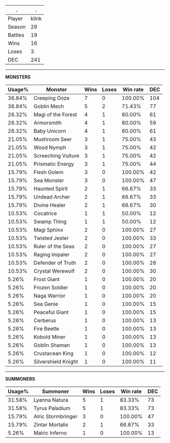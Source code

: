 .|.
|-|-
Player|klink
Season|29
Battles|19
Wins|16
Loses|3
DEC|241

---
**MONSTERS**

Usage%|Monster|Wins|Loses|Win rate|DEC|
-|-|-|-|-|-|
36.84%|Creeping Ooze|7|0|100.00%|104|
36.84%|Goblin Mech|5|2|71.43%|77|
26.32%|Magi of the Forest|4|1|80.00%|61|
26.32%|Armorsmith|4|1|80.00%|59|
26.32%|Baby Unicorn|4|1|80.00%|61|
21.05%|Mushroom Seer|3|1|75.00%|43|
21.05%|Wood Nymph|3|1|75.00%|42|
21.05%|Screeching Vulture|3|1|75.00%|42|
21.05%|Prismatic Energy|3|1|75.00%|44|
15.79%|Flesh Golem|3|0|100.00%|42|
15.79%|Sea Monster|3|0|100.00%|47|
15.79%|Haunted Spirit|2|1|66.67%|33|
15.79%|Undead Archer|2|1|66.67%|33|
15.79%|Divine Healer|2|1|66.67%|30|
10.53%|Cocatrice|1|1|50.00%|12|
10.53%|Swamp Thing|1|1|50.00%|12|
10.53%|Magi Sphinx|2|0|100.00%|27|
10.53%|Twisted Jester|2|0|100.00%|33|
10.53%|Ruler of the Seas|2|0|100.00%|27|
10.53%|Raging Impaler|2|0|100.00%|27|
10.53%|Defender of Truth|2|0|100.00%|28|
10.53%|Crystal Werewolf|2|0|100.00%|30|
5.26%|Frost Giant|1|0|100.00%|20|
5.26%|Frozen Soldier|1|0|100.00%|20|
5.26%|Naga Warrior|1|0|100.00%|20|
5.26%|Sea Genie|1|0|100.00%|15|
5.26%|Peaceful Giant|1|0|100.00%|15|
5.26%|Cerberus|1|0|100.00%|13|
5.26%|Fire Beetle|1|0|100.00%|13|
5.26%|Kobold Miner|1|0|100.00%|13|
5.26%|Goblin Shaman|1|0|100.00%|13|
5.26%|Crustacean King|1|0|100.00%|12|
5.26%|Silvershield Knight|1|0|100.00%|11|

---
**SUMMONERS**

Usage%|Summoner|Wins|Loses|Win rate|DEC|
-|-|-|-|-|-|
31.58%|Lyanna Natura|5|1|83.33%|73|
31.58%|Tyrus Paladium|5|1|83.33%|73|
15.79%|Alric Stormbringer|3|0|100.00%|47|
15.79%|Zintar Mortalis|2|1|66.67%|33|
5.26%|Malric Inferno|1|0|100.00%|13|
